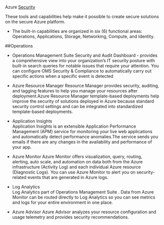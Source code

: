 Azure [Security](https://docs.microsoft.com/en-us/azure/security/azure-security)


These tools and capabilities help make it possible to create secure solutions on the secure Azure platform.

* The built-in capabilities are organized in six (6) functional areas: 
  Operations,
  Applications, 
  Storage,
  Networking,
  Compute, and 
  Identity. 


##Operations
* Operations Management Suite Security and Audit Dashboard -
    provides a comprehensive view into your organization’s IT security posture with built-in search queries for notable issues that require your attention.
 You can configure OMS Security & Compliance to automatically carry out specific actions when a specific event is detected

* Azure Resource Manager
  Resource Manager provides security, auditing, and tagging features to help you manage your resources after deployment.Azure Resource Manager template-based deployments help improve the security of solutions deployed in Azure because standard security control settings and can be integrated into standardized template-based deployments. 
  
* Application Insights  
  Application Insights is an extensible Application Performance Management (APM) service for monitoring your live web applications and automatically detect performance anomalies.The service sends you emails if there are any changes in the availability and performance of your app.
  
* Azure Monitor
  Azure Monitor offers visualization, query, routing, alerting, auto scale, and automation on data both from the Azure infrastructure (Activity Log) and each individual Azure resource (Diagnostic Logs). You can use Azure Monitor to alert you on security-related events that are generated in Azure logs.
  
* Log Analytics  
   Log Analytics part of Operations Management Suite . Data from Azure Monitor can be routed directly to Log Analytics so you can see metrics and logs for your entire environment in one place.
   
* Azure Advisor
    Azure Advisor analyzes your resource configuration and usage telemetry and provides security recommendations.
 
 
    
    
    
